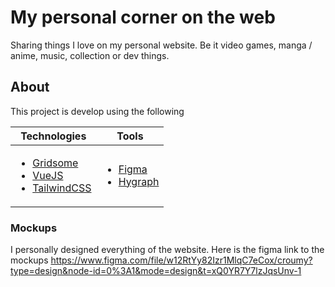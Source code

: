 # My personal corner on the web

Sharing things I love on my personal website. Be it video games, manga / anime, music, collection or dev things.

## About

This project is develop using the following

| Technologies                                                                                                                            | Tools                                                                                        |
|-----------------------------------------------------------------------------------------------------------------------------------------|----------------------------------------------------------------------------------------------|
| <ul><li>[Gridsome](https://gridsome.org/)</li><li>[VueJS](https://vuejs.org/)</li><li>[TailwindCSS](https://tailwindcss.com/)</li></ul> | <ul><li>[Figma](https://www.figma.com/)</li><li>[Hygraph](https://www.hygraph.io/)</li></ul> |

### Mockups

I personally designed everything of the website. Here is the figma link to the mockups https://www.figma.com/file/w12RtYy82Izr1MlqC7eCox/croumy?type=design&node-id=0%3A1&mode=design&t=xQ0YR7Y7lzJqsUnv-1

